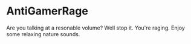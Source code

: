 # AntiGamerRage
Are you talking at a resonable volume? Well stop it. You're raging. Enjoy some relaxing nature sounds.
